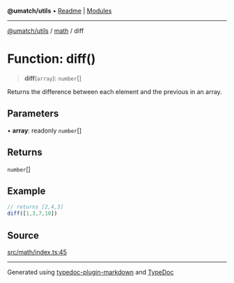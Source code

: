 **@umatch/utils** • [Readme](../../index.md) \| [Modules](../../modules.md)

***

[@umatch/utils](../../modules.md) / [math](../index.md) / diff

# Function: diff()

> **diff**(`array`): `number`[]

Returns the difference between each element and the previous in an array.

## Parameters

• **array**: readonly `number`[]

## Returns

`number`[]

## Example

```ts
// returns [2,4,3]
diff([1,3,7,10])
```

## Source

[src/math/index.ts:45](https://github.com/umatch-oficial/utils/blob/f37b7e4/src/math/index.ts#L45)

***

Generated using [typedoc-plugin-markdown](https://www.npmjs.com/package/typedoc-plugin-markdown) and [TypeDoc](https://typedoc.org/)
